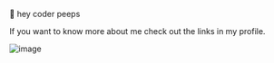 :wave: hey coder peeps

If you want to know more about me check out the links in my profile.

![image](https://github.com/user-attachments/assets/61aa5e1e-5d1c-48d1-9d9e-3e42e10e465a)
